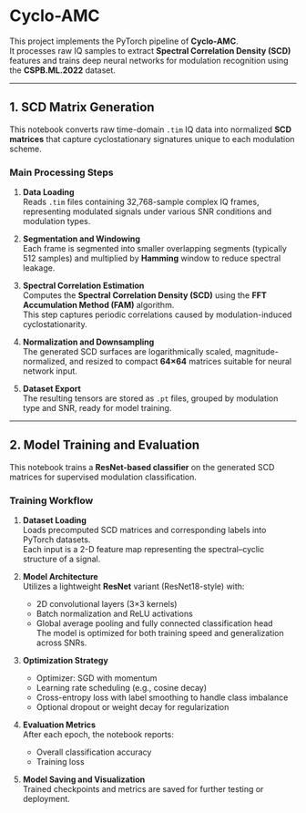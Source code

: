 

# Cyclo-AMC

This project implements the PyTorch pipeline of **Cyclo-AMC**.  
It processes raw IQ samples to extract **Spectral Correlation Density (SCD)** features and trains deep neural networks for modulation recognition using the **CSPB.ML.2022** dataset.

---

## 1. SCD Matrix Generation 

This notebook converts raw time-domain `.tim` IQ data into normalized **SCD matrices** that capture cyclostationary signatures unique to each modulation scheme.

### Main Processing Steps
1. **Data Loading**  
   Reads `.tim` files containing 32,768-sample complex IQ frames, representing modulated signals under various SNR conditions and modulation types.

2. **Segmentation and Windowing**  
   Each frame is segmented into smaller overlapping segments (typically 512 samples) and multiplied by **Hamming** window to reduce spectral leakage.

3. **Spectral Correlation Estimation**  
   Computes the **Spectral Correlation Density (SCD)** using the **FFT Accumulation Method (FAM)** algorithm.  
   This step captures periodic correlations caused by modulation-induced cyclostationarity.

4. **Normalization and Downsampling**  
   The generated SCD surfaces are logarithmically scaled, magnitude-normalized, and resized to compact **64×64** matrices suitable for neural network input.

5. **Dataset Export**  
   The resulting tensors are stored as `.pt` files, grouped by modulation type and SNR, ready for model training.

---

## 2. Model Training and Evaluation 

This notebook trains a **ResNet-based classifier** on the generated SCD matrices for supervised modulation classification.

### Training Workflow
1. **Dataset Loading**  
   Loads precomputed SCD matrices and corresponding labels into PyTorch datasets.  
   Each input is a 2-D feature map representing the spectral–cyclic structure of a signal.

2. **Model Architecture**  
   Utilizes a lightweight **ResNet** variant (ResNet18-style) with:
   - 2D convolutional layers (3×3 kernels)  
   - Batch normalization and ReLU activations  
   - Global average pooling and fully connected classification head  
   The model is optimized for both training speed and generalization across SNRs.

3. **Optimization Strategy**  
   - Optimizer: SGD with momentum  
   - Learning rate scheduling (e.g., cosine decay)  
   - Cross-entropy loss with label smoothing to handle class imbalance  
   - Optional dropout or weight decay for regularization

4. **Evaluation Metrics**  
   After each epoch, the notebook reports:
   - Overall classification accuracy  
   - Training loss

5. **Model Saving and Visualization**  
   Trained checkpoints and metrics are saved for further testing or deployment.  
   


